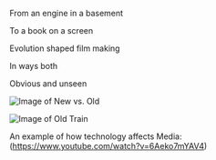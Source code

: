 From an engine in a basement

To a book on a screen

Evolution shaped film making

In ways both

Obvious and unseen

![Image of New vs. Old](https://www.winstonfield.com/wp-content/uploads/2020/03/newvsold_3.jpg)

![Image of Old Train](https://assets.atlasobscura.com/article_images/36535/image.jpg)

An example of how technology affects Media: (https://www.youtube.com/watch?v=6Aeko7mYAV4)
